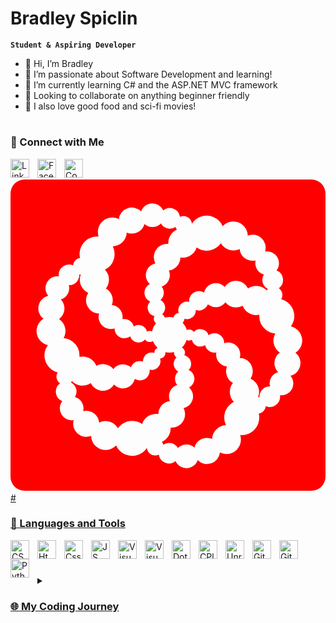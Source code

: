 # Bradley Spiclin

**`Student & Aspiring Developer`**

- 👋 Hi, I’m Bradley
- 👀 I’m passionate about Software Development and learning!
- 🌱 I’m currently learning C# and the ASP.NET MVC framework
- 💞️ Looking to collaborate on anything beginner friendly
- 🍔 I also love good food and sci-fi movies!

#
<h3>🔗 Connect with Me</h3>
<a href="https://www.linkedin.com/in/bradley-spiclin/">
  <img align="left" width="30px" src="https://cdn.jsdelivr.net/gh/devicons/devicon/icons/linkedin/linkedin-original.svg" alt="LinkedIn Profile" style="padding-right:10px;">
</a>
<a href="https://www.facebook.com/bradley.spiclin">
  <img align="left" width="30px" src="https://cdn.jsdelivr.net/gh/devicons/devicon/icons/facebook/facebook-original.svg" alt="Facebook Profile" style="padding-right:10px;">
  <a href="https://www.codewars.com/users/Larsa">
  <img align="left" width="30px" src="https://i.imgur.com/784TQJE.png" alt="Codewars Profile" style="padding-right:10px;">
<br />
<svg style="color: red" role="img" viewBox="0 0 24 24" xmlns="http://www.w3.org/2000/svg"><title>Codewars</title><path d="M1.072.142A1.072 1.072 0 0 0 0 1.214v21.572a1.072 1.072 0 0 0 1.072 1.072h21.856A1.072 1.072 0 0 0 24 22.786V1.214A1.072 1.072 0 0 0 22.928.142zm9.736 1.818a.904.904 0 0 1 .828.539.784.784 0 0 1 1.274.493.639.639 0 0 1 .29-.06c.33.008.59.262.625.575a1.322 1.322 0 0 1 .624-.515 1.325 1.325 0 0 1 1.718.71 1.098 1.098 0 0 1 .306-.236 1.102 1.102 0 0 1 1.483.479 1.094 1.094 0 0 1 .12.47.994.994 0 0 1 1.322 1.214.904.904 0 0 1 .874 1.438.784.784 0 0 1 .176 1.356.639.639 0 0 1 .19.224.642.642 0 0 1-.011.613 1.326 1.326 0 0 1 .482.235 1.334 1.334 0 0 1 .258 1.842 1.098 1.098 0 0 1 .35.15 1.102 1.102 0 0 1 .337 1.516 1.094 1.094 0 0 1-.344.344.994.994 0 0 1 .228 1.318 1.006 1.006 0 0 1-.605.434.904.904 0 0 1-.803 1.482.814.814 0 0 0-.008-.04.784.784 0 0 1-1.075.873.639.639 0 0 1-.098.28.625.625 0 0 1-.43.288 1.33 1.33 0 0 1 .023.456 1.334 1.334 0 0 1-1.44 1.173 1.098 1.098 0 0 1 .054.377 1.102 1.102 0 0 1-1.128 1.072 1.098 1.098 0 0 1-.47-.12.994.994 0 0 1-1.696.583.904.904 0 0 1-1.685.075.784.784 0 0 1-1.274-.493.639.639 0 0 1-.29.064.64.64 0 0 1-.621-.58l.004-.007a1.326 1.326 0 0 1-.632.523 1.334 1.334 0 0 1-1.718-.706 1.098 1.098 0 0 1-.306.232 1.102 1.102 0 0 1-1.48-.478 1.094 1.094 0 0 1-.123-.471.994.994 0 0 1-1.318-1.21.904.904 0 0 1-.874-1.442.784.784 0 0 1-.176-1.356.639.639 0 0 1-.194-.224.642.642 0 0 1 .011-.61l.019.004a1.326 1.326 0 0 1-.497-.239 1.334 1.334 0 0 1-.262-1.845 1.098 1.098 0 0 1-.35-.146 1.102 1.102 0 0 1-.337-1.52 1.094 1.094 0 0 1 .347-.34A.994.994 0 0 1 2.88 9a.904.904 0 0 1 .803-1.48.784.784 0 0 1 1.083-.836.639.639 0 0 1 .098-.28.649.649 0 0 1 .433-.288 1.33 1.33 0 0 1-.026-.452A1.334 1.334 0 0 1 6.716 4.49a1.098 1.098 0 0 1-.06-.377 1.101 1.101 0 0 1 1.13-1.073 1.094 1.094 0 0 1 .47.115.994.994 0 0 1 1.696-.579.904.904 0 0 1 .857-.617zM3.683 7.519a.784.784 0 0 0 .008.041l-.004-.04a.904.904 0 0 0-.004-.001zM17.502 19.61a1.098 1.098 0 0 0-.002-.004h-.037a1.334 1.334 0 0 0 .039.004zM13.825 3.507a1.322 1.322 0 0 0-.008.012l.008-.011zm-2.369-.014l-.003.003a.9.9 0 0 1-.665.27.896.896 0 0 1-.583-.232.994.994 0 0 1-.986.732.99.99 0 0 1-.362-.075 1.098 1.098 0 0 1-1.061 1.046 1.326 1.326 0 0 1 .123.736 1.334 1.334 0 0 1-.725 1.035 1.1 1.1 0 0 1 .307.795 1.106 1.106 0 0 1-.232.65c.321.18.53.523.523.915a1.016 1.016 0 0 1-.07.337.915.915 0 0 1 .82.937.923.923 0 0 1-.01.138.74.74 0 0 1 .157-.01c.343.007.627.25.702.57a.661.661 0 0 1 .38-.111c.31.007.561.224.632.511a.418.418 0 0 1 .381-.015 1.352 1.352 0 0 1 .303-.63.418.418 0 0 1-.12-.143.422.422 0 0 1 .004-.392.665.665 0 0 1-.325-1.117.736.736 0 0 1-.359-.336.74.74 0 0 1 .385-1.023.747.747 0 0 0-.06.026.915.915 0 0 1-.201-.262.915.915 0 0 1 .623-1.315V6.53a1.02 1.02 0 0 1 .437-1.371 1.012 1.012 0 0 1 .553-.112 1.11 1.11 0 0 1 .598-1.054 1.12 1.12 0 0 1 .06-.026.642.642 0 0 1-.109-.21.784.784 0 0 1-.455.132.784.784 0 0 1-.662-.396zm4.573 1.512a1.326 1.326 0 0 1-.587.46 1.334 1.334 0 0 1-1.255-.142v-.011a1.11 1.11 0 0 1-.553.66 1.106 1.106 0 0 1-.683.113 1.02 1.02 0 0 1-.553.889 1.016 1.016 0 0 1-.329.105.918.918 0 0 1-.43 1.169.923.923 0 0 1-.127.056.74.74 0 0 1 .086.13.738.738 0 0 1-.168.89.661.661 0 0 1 .28.283.655.655 0 0 1-.149.796.418.418 0 0 1 .153.164c.019.034.03.068.038.101a1.356 1.356 0 0 1 .672-.015.422.422 0 0 1 .056-.142.422.422 0 0 1 .34-.194.665.665 0 0 1 .796-.848.736.736 0 0 1 .112-.478.733.733 0 0 1 1.016-.224.915.915 0 0 1 .127-.306.915.915 0 0 1 1.27-.28.915.915 0 0 1 .179.153 1.02 1.02 0 0 1 1.408-.314 1.012 1.012 0 0 1 .374.422c.355-.24.833-.261 1.214-.015a1.11 1.11 0 0 1 .209.172.642.642 0 0 1 .082-.108.784.784 0 0 1-.332-.337.784.784 0 0 1 .03-.77.9.9 0 0 1-.553-.455.896.896 0 0 1-.075-.624.994.994 0 0 1-1.117-.511.994.994 0 0 1-.104-.359 1.098 1.098 0 0 1-1.427-.43zM5.249 7.37a.784.784 0 0 1-.124.46.784.784 0 0 1-.68.362c.06.235.026.49-.112.71a.896.896 0 0 1-.5.377c.31.325.373.829.12 1.225a.99.99 0 0 1-.255.269 1.098 1.098 0 0 1 .351 1.45 1.326 1.326 0 0 1 .691.276 1.334 1.334 0 0 1 .512 1.154c.28-.064.579-.019.84.15a1.106 1.106 0 0 1 .438.53 1.02 1.02 0 0 1 1.05.03 1.016 1.016 0 0 1 .257.231.914.914 0 0 1 1.225-.224.919.919 0 0 1 .112.086.74.74 0 0 1 .071-.142.74.74 0 0 1 .852-.306.661.661 0 0 1 .1-.381.664.664 0 0 1 .763-.273.418.418 0 0 1 .246-.373 1.36 1.36 0 0 1-.358-.523v-.008a.418.418 0 0 1-.25.075.422.422 0 0 1-.344-.19.665.665 0 0 1-1.132-.243.736.736 0 0 1-.47.149.733.733 0 0 1-.718-.755.915.915 0 0 1-.329.049.915.915 0 0 1-.855-1.177h-.004a1.016 1.016 0 0 1-.993-1.042 1.012 1.012 0 0 1 .168-.534 1.11 1.11 0 0 1-.64-1.035 1.11 1.11 0 0 1 .068-.358.65.65 0 0 1-.1-.019zm11.127 2.133a.913.913 0 0 1-1.225.224.926.926 0 0 1-.112-.082.74.74 0 0 1-.067.142.74.74 0 0 1-.852.302.661.661 0 0 1-.105.385.662.662 0 0 1-.762.277.418.418 0 0 1-.063.212.426.426 0 0 1-.075.086 1.356 1.356 0 0 1 .314.564.418.418 0 0 1 .187-.04.422.422 0 0 1 .343.194.665.665 0 0 1 1.136.242.736.736 0 0 1 .467-.153c.41.008.728.348.72.755a.74.74 0 0 1 0 .008v-.005a.915.915 0 0 1 .326-.052.915.915 0 0 1 .896.941.919.919 0 0 1-.037.236c.564.015 1.008.482.993 1.046a1.012 1.012 0 0 1-.168.534 1.11 1.11 0 0 1 .647 1.035 1.11 1.11 0 0 1-.075.362l.004-.007.1.018a.784.784 0 0 1 .124-.46.784.784 0 0 1 .68-.362.9.9 0 0 1 .112-.71.896.896 0 0 1 .504-.373.994.994 0 0 1-.123-1.225.99.99 0 0 1 .257-.269 1.098 1.098 0 0 1-.35-1.453 1.326 1.326 0 0 1-.696-.273h-.003a1.334 1.334 0 0 1-.512-1.158 1.082 1.082 0 0 1-.837-.145 1.106 1.106 0 0 1-.44-.535 1.02 1.02 0 0 1-1.05-.026 1.016 1.016 0 0 1-.258-.235zm-.094 3.116l-.007.066a.74.74 0 0 0 .007-.066zm-2.864-.259a1.36 1.36 0 0 1-.363.598.418.418 0 0 1 .194.187.422.422 0 0 1-.007.396.665.665 0 0 1 .329 1.113.736.736 0 0 1 .358.336.739.739 0 0 1-.32.994.915.915 0 0 1 .197.261.91.91 0 0 1-.396 1.233.919.919 0 0 1-.224.082v.004a1.02 1.02 0 0 1-.44 1.374 1.012 1.012 0 0 1-.55.109 1.11 1.11 0 0 1-.661 1.083.642.642 0 0 1 .112.21.026.026 0 0 1-.004 0v.003a.784.784 0 0 1 .456-.134.784.784 0 0 1 .661.392.9.9 0 0 1 .665-.27.896.896 0 0 1 .587.236.994.994 0 0 1 .982-.736.99.99 0 0 1 .362.079v.022a1.1 1.1 0 0 1 1.061-1.072 1.326 1.326 0 0 1-.123-.736c.056-.46.34-.837.725-1.035l.003.004a1.102 1.102 0 0 1-.31-.795 1.106 1.106 0 0 1 .232-.654 1.02 1.02 0 0 1-.452-1.251.915.915 0 0 1-.822-.934.923.923 0 0 1 .011-.142.74.74 0 0 1-.157.015.74.74 0 0 1-.698-.572.661.661 0 0 1-.385.112.667.667 0 0 1-.627-.512.418.418 0 0 1-.217.053.418.418 0 0 1-.18-.045zm-.964.93a1.36 1.36 0 0 1-.336.042c-.112 0-.22-.012-.322-.038a.418.418 0 0 1-.06.295.422.422 0 0 1-.343.195.665.665 0 0 1-.792.844.736.736 0 0 1-.112.478.74.74 0 0 1-1.02.224.915.915 0 0 1-.127.306.915.915 0 0 1-1.266.28.919.919 0 0 1-.183-.153v.004a1.02 1.02 0 0 1-1.408.31 1.012 1.012 0 0 1-.374-.418c-.355.239-.83.261-1.214.015a1.113 1.113 0 0 1-.21-.172.65.65 0 0 1-.081.105.784.784 0 0 1 .336.336.784.784 0 0 1-.034.77.89.89 0 0 1 .553.455.896.896 0 0 1 .075.624.994.994 0 0 1 1.12.515.99.99 0 0 1 .101.355 1.098 1.098 0 0 1 1.431.43 1.326 1.326 0 0 1 .587-.46c.43-.172.896-.104 1.255.142a1.106 1.106 0 0 1 .549-.65 1.106 1.106 0 0 1 .683-.108 1.02 1.02 0 0 1 .553-.893 1.02 1.02 0 0 1 .333-.104.916.916 0 0 1 .425-1.17.919.919 0 0 1 .131-.052.736.736 0 0 1-.09-.134.738.738 0 0 1 .169-.886.661.661 0 0 1-.28-.284.67.67 0 0 1 .149-.799.418.418 0 0 1-.15-.164.418.418 0 0 1-.048-.24z" fill="red"></path></svg>
#
<h3>🧰 Languages and Tools</h3>
<img align="left" alt="CSharp" width="30px" src="https://cdn.jsdelivr.net/gh/devicons/devicon/icons/csharp/csharp-original.svg" style="padding-right:10px;"/>
<img align="left" alt="Html" width="30px" src="https://cdn.jsdelivr.net/gh/devicons/devicon/icons/html5/html5-original.svg" style="padding-right:10px;"/>
<img align="left" alt="Css" width="30px" src="https://cdn.jsdelivr.net/gh/devicons/devicon/icons/css3/css3-original.svg" style="padding-right:10px;"/>
<img align="left" alt="JS" width="30px" src="https://cdn.jsdelivr.net/gh/devicons/devicon/icons/javascript/javascript-original.svg" style="padding-right:10px;"/>
<img align="left" alt="Visual Studio" width="30px" src="https://cdn.jsdelivr.net/gh/devicons/devicon/icons/visualstudio/visualstudio-plain.svg" style="padding-right:10px;"/>
<img align="left" alt="Visual Studio Code" width="30px" src="https://cdn.jsdelivr.net/gh/devicons/devicon/icons/vscode/vscode-original.svg" style="padding-right:10px;"/>
<img align="left" alt="DotNet" width="30px" src="https://cdn.jsdelivr.net/gh/devicons/devicon/icons/dot-net/dot-net-original.svg" style="padding-right:10px;"/>
<img align="left" alt="CPlusPlus" width="30px" src="https://cdn.jsdelivr.net/gh/devicons/devicon/icons/cplusplus/cplusplus-original.svg" style="padding-right:10px;"/>
<img align="left" alt="Unreal Engine" width="30px" src="https://cdn.jsdelivr.net/gh/devicons/devicon/icons/unrealengine/unrealengine-original.svg" style="padding-right:10px;"/>
<img align="left" alt="Git" width="30px" src="https://cdn.jsdelivr.net/gh/devicons/devicon/icons/git/git-original.svg" style="padding-right:10px;"/>
<img align="left" alt="GitHub" width="30px" src="https://cdn.jsdelivr.net/gh/devicons/devicon/icons/github/github-original.svg" style="padding-right:10px;"/>
<img align="left" alt="Python" width="30px" src="https://cdn.jsdelivr.net/gh/devicons/devicon/icons/python/python-original.svg" style="padding-right:10px;"/>

<br />

#
<details>
  <summary><h3>🌐 My Coding Journey</h3></summary>
  I’ve always had a keen interest in computer programs ever since I spent countless hours playing classic video games on an Apple IIe (frogger, Piccadilly Pair and Carmen Sandiego – just to name a few). A developer friend of mine suggested that if I wanted to get into coding then perhaps building some video games might be a good place to start. I took this advice and completed some courses using Unreal Engine and developed a very basic (I was proud at the time!) maze game. I continued to invest in learning game development until I began to realize that I really loved reading and writing code and decided to pursue a career in Software Development.

My first introduction to coding was at TAFE where I was thrown straight into C# Windows console and form applications where I gained many of the fundamental skills I possess today. I’m currently a 2nd year IT student at Deakin University, building on my technical skills and knowledge to realize my dream of becoming a Software Developer. 

